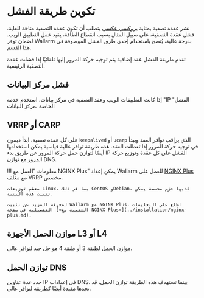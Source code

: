 # تكوين طريقة الفشل

نشر عقدة تصفية بمثابة [بروكسي عكسي](../glossary-en.md#reverse-proxy) يتطلب أن تكون عقدة التصفية متاحة للغاية. فشل عقدة التصفية، على سبيل المثال بسبب انقطاع الطاقة، يقيد عمل التطبيق الويب. لضمان توفر Wallarm بدرجة عالية، يُنصح باستخدام إحدى طرق الفشل الموصوفة في هذا القسم.

تقدم طريقة الفشل عقد إضافية يتم توجيه حركة المرور إليها تلقائيًا إذا فشلت عقدة التصفية الرئيسية.

## فشل مركز البيانات

إذا كانت التطبيقات الويب وعقد التصفية في مركز بيانات، استخدم خدمة "IP الفشل" الخاصة بمركز البيانات

## VRRP أو CARP

على كل عقدة تصفية، ابدأ ديمون `keepalived` أو `ucarp` الذي يراقب توافر العقد ويبدأ في توجيه حركة المرور إذا تعطلت العقد. هذه طريقة توافر عالية قياسية يمكن استخدامها أيضًا لتوازن حمل حركة المرور عن طريق بدء IP الفشل على كل عقدة وتوزيع حركة المرور مع توازن DNS.

!!! معلومات "العمل مع NGINX Plus"
    يمكن إعداد Wallarm للعمل على [NGINX Plus](https://www.nginx.com/products/nginx/) مع مغلف VRRP مخصص.

    معظم توزيعات Linux، بما في ذلك CentOS وDebian، لديها حزم مخصصة يمكن تثبيت هذه البنية.

    لمعرفة المزيد عن تثبيت Wallarm مع NGINX Plus، اطلع على التعليمات التفصيلية في صفحة [«التثبيت مع NGINX Plus»](../installation/nginx-plus.md).

## موازن الحمل الأجهزة L3 أو L4

موازن الحمل لطبقة 3 أو طبقة 4 هو حل جيد لتوافر عالي.

## توازن الحمل DNS

حدد عدة عناوين IP في إعدادات DNS. بينما تستهدف هذه الطريقة توازن الحمل، قد تجدها مفيدة أيضًا كطريقة لتوافر عالي.